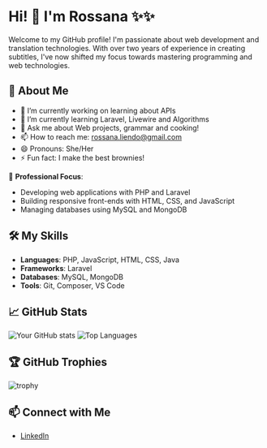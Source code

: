 # Hi! 👋 I'm Rossana ✨✨ 

Welcome to my GitHub profile! I'm passionate about web development and translation technologies. With over two years of experience in creating subtitles, I've now shifted my focus towards mastering programming and web technologies.

## 🚀 About Me
- 🔭 I’m currently working on learning about APIs
- 🌱 I’m currently learning Laravel, Livewire and Algorithms
- 💬 Ask me about Web projects, grammar and cooking!
- 📫 How to reach me: rossana.liendo@gmail.com
- 😄 Pronouns: She/Her
- ⚡ Fun fact: I make the best brownies!

💼 **Professional Focus**:
- Developing web applications with PHP and Laravel
- Building responsive front-ends with HTML, CSS, and JavaScript
- Managing databases using MySQL and MongoDB

## 🛠️ My Skills
- **Languages**: PHP, JavaScript, HTML, CSS, Java
- **Frameworks**: Laravel
- **Databases**: MySQL, MongoDB
- **Tools**: Git, Composer, VS Code

## 📈 GitHub Stats
![Your GitHub stats](https://github-readme-stats.vercel.app/api?username=yourusername&show_icons=true&theme=radical)
![Top Languages](https://github-readme-stats.vercel.app/api/top-langs/?username=yourusername&layout=compact&theme=radical)

## 🏆 GitHub Trophies
![trophy](https://github-profile-trophy.vercel.app/?username=yourusername&theme=onedark)

## 📫 Connect with Me
- [LinkedIn](https://www.linkedin.com/in/rossana-liendo-7b033848/)
